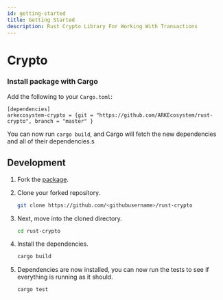 ```yaml
---
id: getting-started
title: Getting Started
description: Rust Crypto Library For Working With Transactions
---
```


# Crypto

### Install package with Cargo

Add the following to your `Cargo.toml`:

```text
[dependencies]
arkecosystem-crypto = {git = "https://github.com/ARKEcosystem/rust-crypto", branch = "master" }
```

You can now run `cargo build`, and Cargo will fetch the new dependencies and all of their dependencies.s

## Development

1. Fork the [package](https://github.com/ARKEcosystem/rust-crypto).
2. Clone your forked repository.

   ```bash
   git clone https://github.com/<githubusername>/rust-crypto
   ```

3. Next, move into the cloned directory.

   ```bash
   cd rust-crypto
   ```

4. Install the dependencies.

   ```bash
   cargo build
   ```

5. Dependencies are now installed, you can now run the tests to see if everything is running as it should.

   ```bash
   cargo test
   ```

